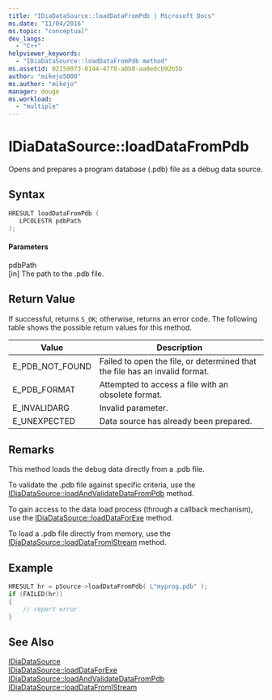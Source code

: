 ```yaml
---
title: "IDiaDataSource::loadDataFromPdb | Microsoft Docs"
ms.date: "11/04/2016"
ms.topic: "conceptual"
dev_langs: 
  - "C++"
helpviewer_keywords: 
  - "IDiaDataSource::loadDataFromPdb method"
ms.assetid: 02159073-8144-47f8-a0b0-aa0edcb92b5b
author: "mikejo5000"
ms.author: "mikejo"
manager: douge
ms.workload: 
  - "multiple"
---
```

# IDiaDataSource::loadDataFromPdb
Opens and prepares a program database (.pdb) file as a debug data source.  
  
## Syntax  
  
```C++  
HRESULT loadDataFromPdb (  
   LPCOLESTR pdbPath  
);  
```  
  
#### Parameters  
 pdbPath  
 [in] The path to the .pdb file.  
  
## Return Value  
 If successful, returns `S_OK`; otherwise, returns an error code. The following table shows the possible return values for this method.  
  
|Value|Description|  
|-----------|-----------------|  
|E_PDB_NOT_FOUND|Failed to open the file, or determined that the file has an invalid format.|  
|E_PDB_FORMAT|Attempted to access a file with an obsolete format.|  
|E_INVALIDARG|Invalid parameter.|  
|E_UNEXPECTED|Data source has already been prepared.|  
  
## Remarks  
 This method loads the debug data directly from a .pdb file.  
  
 To validate the .pdb file against specific criteria, use the [IDiaDataSource::loadAndValidateDataFromPdb](../../debugger/debug-interface-access/idiadatasource-loadandvalidatedatafrompdb.md) method.  
  
 To gain access to the data load process (through a callback mechanism), use the [IDiaDataSource::loadDataForExe](../../debugger/debug-interface-access/idiadatasource-loaddataforexe.md) method.  
  
 To load a .pdb file directly from memory, use the [IDiaDataSource::loadDataFromIStream](../../debugger/debug-interface-access/idiadatasource-loaddatafromistream.md) method.  
  
## Example  
  
```C++  
HRESULT hr = pSource->loadDataFromPdb( L"myprog.pdb" );  
if (FAILED(hr))  
{  
    // report error  
}  
```  
  
## See Also  
 [IDiaDataSource](../../debugger/debug-interface-access/idiadatasource.md)   
 [IDiaDataSource::loadDataForExe](../../debugger/debug-interface-access/idiadatasource-loaddataforexe.md)   
 [IDiaDataSource::loadAndValidateDataFromPdb](../../debugger/debug-interface-access/idiadatasource-loadandvalidatedatafrompdb.md)   
 [IDiaDataSource::loadDataFromIStream](../../debugger/debug-interface-access/idiadatasource-loaddatafromistream.md)